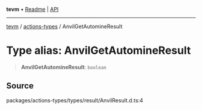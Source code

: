 **tevm** • [Readme](../../README.md) \| [API](../../modules.md)

***

[tevm](../../README.md) / [actions-types](../README.md) / AnvilGetAutomineResult

# Type alias: AnvilGetAutomineResult

> **AnvilGetAutomineResult**: `boolean`

## Source

packages/actions-types/types/result/AnvilResult.d.ts:4
